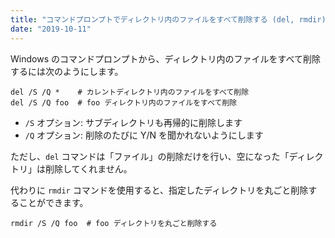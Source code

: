 ```yaml
---
title: "コマンドプロンプトでディレクトリ内のファイルをすべて削除する (del, rmdir)"
date: "2019-10-11"
---
```


Windows のコマンドプロンプトから、ディレクトリ内のファイルをすべて削除するには次のようにします。

```
del /S /Q *    # カレントディレクトリ内のファイルをすべて削除
del /S /Q foo  # foo ディレクトリ内のファイルをすべて削除
```

- `/S` オプション: サブディレクトリも再帰的に削除します
- `/Q` オプション: 削除のたびに Y/N を聞かれないようにします

ただし、`del` コマンドは「ファイル」の削除だけを行い、空になった「ディレクトリ」は削除してくれません。

代わりに `rmdir` コマンドを使用すると、指定したディレクトリを丸ごと削除することができます。

```
rmdir /S /Q foo  # foo ディレクトリを丸ごと削除する
```

